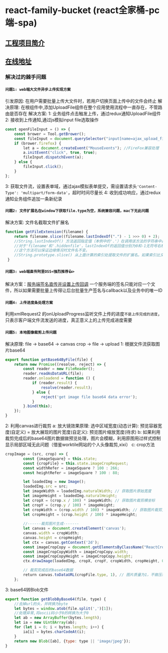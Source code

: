# react-family-bucket (react全家桶-pc端-spa)<br>

##  [工程项目简介](https://www.processon.com/view/link/58981142e4b0c738ed002c68)

##  [在线地址](https://agent.ipx.net "欢迎入驻")


### 解决过的棘手问题

#### `问题1: web端大文件异步上传实现方案`
引发原因: 在用户需要批量上传大文件时，若用户切换页面上传中的文件会终止
解决原理: 在根组件中,添加UploadFile组件在整个应用使用流程中一直存在，不管路由是否存在
解决方案: 
1: 业务组件点击触发上传，通过redux通知UploadFile组件
2: 接收到上传通知,通过js模拟input file选取操作
```javascript
const openFileInput = () => {
    const brower = Tool.getBrower();
    const fileInput = document.querySelector("input[name=ajax_upload_file_input]");
    if (brower.firefox) {
        let a = document.createEvent("MouseEvents"); //FireFox兼容处理
        a.initEvent("click", true, true);
        fileInput.dispatchEvent(a);
    } else {
        fileInput.click();
    }
};
```
3: 获取文件流，设置表单域，通过ajax模拟表单提交，需设置请求头`'Content-Type': 'multipart/form-data'`，超时时间尽量长
4: 收到成功响应，通过redux通知业务组件追加一条新纪录



#### `问题2: 文件扩展名在window下获取file.type为空，系统兼容问题，mac下无此问题`
解决方案: 文件名截取文件扩展名
```javascript
function getFileExtension(filename) {
    return filename.slice((filename.lastIndexOf(".") - 1 >>> 0) + 2);
    //String.lastIndexOf() 方法返回指定值（本例中的'.'）在调用该方法的字符串中最后出现的位置，如果没找到则返回 -1。
    //对于'filename'和'.hiddenfile'，lastIndexOf的返回值分别为0和-1无符号右移操作符(»>) 将-1转换为4294967295，将-2转换为4294967294,
    //这个方法可以保证边缘情况时文件名不变。
    //String.prototype.slice() 从上面计算的索引处提取文件的扩展名。如果索引比文件名的长度大，结果为""。
 }
```



#### `问题3: web端直传阿里OSS<强烈推荐👍>`
解决方案：[服务端签名直传并设置上传回调](https://help.aliyun.com/document_detail/31927.html)
一个服务端的签名只能对应一个文件，所以如果需要批量上传得让后台批量生产签名与callback以及业务中的唯一ID



#### `问题4: 上传进度条处理方案`
利用xmlRequest2 的onUploadProgress监听文件上传的进度`不是上传完成的进度`，只表示客户端文件流发送的进度，真正意义上的上传完成进度需要



#### `问题5: 本地图像裁剪上传问题`
解决原理: file -> base64 -> canvas crop -> file -> upload
1: 根据文件流获取图片base64
```javascript
export function getBase64ByFile(file) {
    return new Promise((resolve, reject) => {
        const reader = new FileReader();
        reader.readAsDataURL(file);
        reader.onloadend = function () {
            if (reader.result) {
                resolve(reader.result);
            } else {
                reject('get image file base64 data error');
            }
        }.bind(this);
    });
}
```

2: 利用canvas进行裁剪
a: 放大镜效果原理: 选中区域宽度(动态计算): 预览容器宽度(自定义) = 放大展现的图片宽度(自定义): 预览图片缩放宽度(待求)
b: 如果利用裁剪完成后的base64图片数据做预览处理，图片会模糊，利用原图用过样式控制显示局部区域无此问题（借鉴worktile网站的个人头像裁剪,xixi）
c: crop方法
```javascript
cropImage = (src, crop) => {
        const {imageSquare} = this.state;
        const {cropFile} = this.state.imageCropRequest;
        const widthRefer = imageSquare ? 100 : 266;
        const heightRefer = imageSquare ? 100 : 88;

        let loadedImg = new Image();
        loadedImg.src = src;
        let imageWidth = loadedImg.naturalWidth; // 获取图片原始宽度
        let imageHeight = loadedImg.naturalHeight;
        let cropX = (crop.x / 100) * imageWidth; // 获取图片裁剪横坐标
        let cropY = (crop.y / 100) * imageHeight;
        let cropWidth = (crop.width / 100) * imageWidth; // 获取图片裁剪宽度
        let cropHeight = (crop.height / 100) * imageHeight;
        
        //------裁剪图片生成-------
        let canvas = document.createElement('canvas');
        canvas.width = cropWidth;
        canvas.height = cropHeight;
        let ctx = canvas.getContext('2d');
        const imageCropCopy = document.getElementsByClassName("ReactCrop__image-copy")[0];
        const imageCropCopyWidth = imageCropCopy.width;
        const imageCropCopyHeight = imageCropCopy.height;
        ctx.drawImage(loadedImg, cropX, cropY, cropWidth, cropHeight, 0, 0, cropWidth, cropHeight);

        // 裁剪完成后的base64数据
        return canvas.toDataURL(cropFile.type, 1), // 图片质量为1，不做压缩处理
    };
```

3: base64转Blob文件
```javascript
export function getBlobByBase64(file, type) {
    //去掉url的头，并转换为byte
    let bytes = window.atob(file.split(',')[1]);
    //处理异常,将ascii码小于0的转换为大于0
    let ab = new ArrayBuffer(bytes.length);
    let ia = new Uint8Array(ab);
    for (let i = 0; i < bytes.length; i++) {
        ia[i] = bytes.charCodeAt(i);
    }
    return new Blob([ab], {type: type || 'image/jpeg'});
}
```
